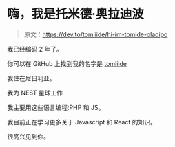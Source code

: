 # 嗨，我是托米德·奥拉迪波

> 原文：<https://dev.to/tomiiide/hi-im-tomide-oladipo>

我已经编码 2 年了。

你可以在 GitHub 上找到我的名字是 [tomiiide](https://github.com/tomiiide)

我住在尼日利亚。

我为 NEST 星球工作

我主要用这些语言编程:PHP 和 JS。

我目前正在学习更多关于 Javascript 和 React 的知识。

很高兴见到你。